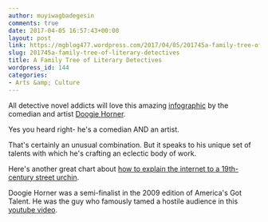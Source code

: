 ```yaml
---
author: muyiwagbadegesin
comments: true
date: 2017-04-05 16:57:43+00:00
layout: post
link: https://mgblog477.wordpress.com/2017/04/05/201745a-family-tree-of-literary-detectives/
slug: 201745a-family-tree-of-literary-detectives
title: A Family Tree of Literary Detectives
wordpress_id: 144
categories:
- Arts &amp; Culture
---
```


All detective novel addicts will love this amazing [infographic](http://doogiehorner.com/charts_detectives.html) by the comedian and artist [Doogie Horner](http://www.doogiehorner.com/).  




Yes you heard right- he's a comedian AND an artist. 




That's certainly an unusual combination. But it speaks to his unique set of talents with which he's crafting an eclectic body of work.




Here's another great chart about [how to explain the internet to a 19th-century street urchin](https://www.fastcompany.com/1697965/infographic-how-explain-internet-19th-century-street-urchin).




Doogie Horner was a semi-finalist in the 2009 edition of America's Got Talent. He was the guy who famously tamed a hostile audience in this [youtube video](https://youtu.be/CMNCKJ3xSBI).
